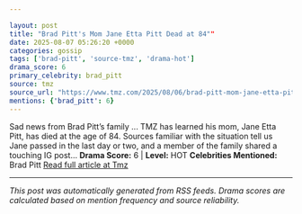 ```yaml
---

layout: post
title: "Brad Pitt's Mom Jane Etta Pitt Dead at 84""
date: 2025-08-07 05:26:20 +0000
categories: gossip
tags: ['brad-pitt', 'source-tmz', 'drama-hot']
drama_score: 6
primary_celebrity: brad_pitt
source: tmz
source_url: "https://www.tmz.com/2025/08/06/brad-pitt-mom-jane-etta-pitt-dead/""
mentions: {'brad_pitt': 6}
---
```


Sad news from Brad Pitt’s family ... TMZ has learned his mom, Jane Etta Pitt, has died at the age of 84. Sources familiar with the situation tell us Jane passed in the last day or two, and a member of the family shared a touching IG post… **Drama Score:** 6 | **Level:** HOT **Celebrities Mentioned:** Brad Pitt [Read full article at Tmz](https://www.tmz.com/2025/08/06/brad-pitt-mom-jane-etta-pitt-dead/)

---

*This post was automatically generated from RSS feeds. Drama scores are calculated based on mention frequency and source reliability.*